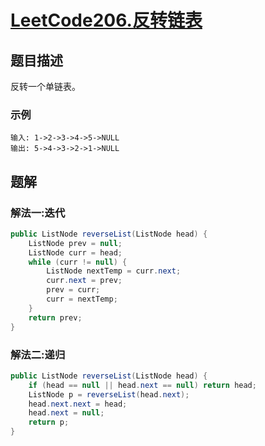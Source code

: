 # [LeetCode206.反转链表](https://leetcode-cn.com/problems/reverse-linked-list/)
## 题目描述
反转一个单链表。
### 示例
```
输入: 1->2->3->4->5->NULL
输出: 5->4->3->2->1->NULL
```
## 题解
### 解法一:迭代
```java
public ListNode reverseList(ListNode head) {
    ListNode prev = null;
    ListNode curr = head;
    while (curr != null) {
        ListNode nextTemp = curr.next;
        curr.next = prev;
        prev = curr;
        curr = nextTemp;
    }
    return prev;
}
```
### 解法二:递归
```java
public ListNode reverseList(ListNode head) {
    if (head == null || head.next == null) return head;
    ListNode p = reverseList(head.next);
    head.next.next = head;
    head.next = null;
    return p;
}
```